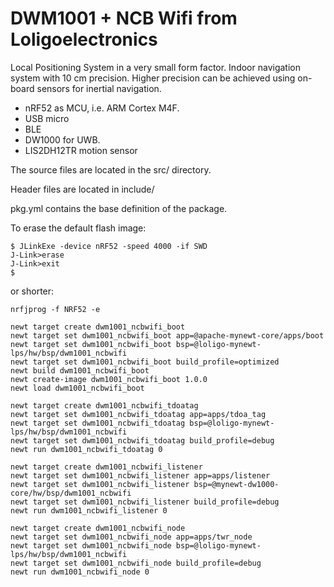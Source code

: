 # DWM1001 + NCB Wifi from Loligoelectronics

Local Positioning System in a very small form factor. Indoor navigation system with 10 cm precision.
Higher precision can be achieved using on-board sensors for inertial navigation. 

- nRF52 as MCU, i.e. ARM Cortex M4F.
- USB micro
- BLE
- DW1000 for UWB.
- LIS2DH12TR motion sensor


The source files are located in the src/ directory.

Header files are located in include/ 

pkg.yml contains the base definition of the package.

To erase the default flash image:

```
$ JLinkExe -device nRF52 -speed 4000 -if SWD
J-Link>erase
J-Link>exit
$ 
```

or shorter:

```
nrfjprog -f NRF52 -e
```

```
newt target create dwm1001_ncbwifi_boot
newt target set dwm1001_ncbwifi_boot app=@apache-mynewt-core/apps/boot
newt target set dwm1001_ncbwifi_boot bsp=@loligo-mynewt-lps/hw/bsp/dwm1001_ncbwifi
newt target set dwm1001_ncbwifi_boot build_profile=optimized 
newt build dwm1001_ncbwifi_boot
newt create-image dwm1001_ncbwifi_boot 1.0.0
newt load dwm1001_ncbwifi_boot
```


```
newt target create dwm1001_ncbwifi_tdoatag
newt target set dwm1001_ncbwifi_tdoatag app=apps/tdoa_tag
newt target set dwm1001_ncbwifi_tdoatag bsp=@loligo-mynewt-lps/hw/bsp/dwm1001_ncbwifi
newt target set dwm1001_ncbwifi_tdoatag build_profile=debug
newt run dwm1001_ncbwifi_tdoatag 0
```

```
newt target create dwm1001_ncbwifi_listener
newt target set dwm1001_ncbwifi_listener app=apps/listener
newt target set dwm1001_ncbwifi_listener bsp=@mynewt-dw1000-core/hw/bsp/dwm1001_ncbwifi
newt target set dwm1001_ncbwifi_listener build_profile=debug
newt run dwm1001_ncbwifi_listener 0
```


```
newt target create dwm1001_ncbwifi_node
newt target set dwm1001_ncbwifi_node app=apps/twr_node
newt target set dwm1001_ncbwifi_node bsp=@loligo-mynewt-lps/hw/bsp/dwm1001_ncbwifi
newt target set dwm1001_ncbwifi_node build_profile=debug
newt run dwm1001_ncbwifi_node 0
```
